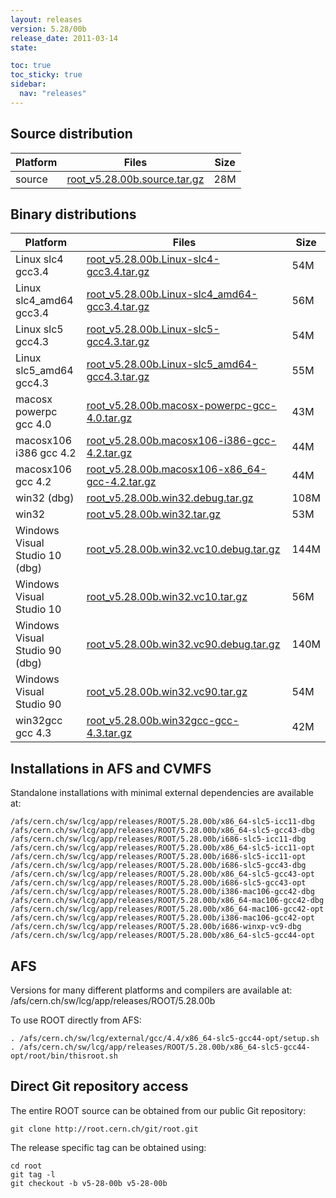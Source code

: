 ```yaml
---
layout: releases
version: 5.28/00b
release_date: 2011-03-14
state:

toc: true
toc_sticky: true
sidebar:
  nav: "releases"
---
```



## Source distribution

| Platform       | Files | Size |
|-----------|-------|-----|
| source | [root_v5.28.00b.source.tar.gz](https://root.cern.ch/download/root_v5.28.00b.source.tar.gz) |  28M |


## Binary distributions

| Platform       | Files | Size |
|-----------|-------|-----|
| Linux slc4 gcc3.4 | [root_v5.28.00b.Linux-slc4-gcc3.4.tar.gz](https://root.cern.ch/download/root_v5.28.00b.Linux-slc4-gcc3.4.tar.gz) |  54M |
| Linux slc4_amd64 gcc3.4 | [root_v5.28.00b.Linux-slc4_amd64-gcc3.4.tar.gz](https://root.cern.ch/download/root_v5.28.00b.Linux-slc4_amd64-gcc3.4.tar.gz) |  56M |
| Linux slc5 gcc4.3 | [root_v5.28.00b.Linux-slc5-gcc4.3.tar.gz](https://root.cern.ch/download/root_v5.28.00b.Linux-slc5-gcc4.3.tar.gz) |  54M |
| Linux slc5_amd64 gcc4.3 | [root_v5.28.00b.Linux-slc5_amd64-gcc4.3.tar.gz](https://root.cern.ch/download/root_v5.28.00b.Linux-slc5_amd64-gcc4.3.tar.gz) |  55M |
| macosx powerpc gcc 4.0 | [root_v5.28.00b.macosx-powerpc-gcc-4.0.tar.gz](https://root.cern.ch/download/root_v5.28.00b.macosx-powerpc-gcc-4.0.tar.gz) |  43M |
| macosx106 i386 gcc 4.2 | [root_v5.28.00b.macosx106-i386-gcc-4.2.tar.gz](https://root.cern.ch/download/root_v5.28.00b.macosx106-i386-gcc-4.2.tar.gz) |  44M |
| macosx106 gcc 4.2 | [root_v5.28.00b.macosx106-x86_64-gcc-4.2.tar.gz](https://root.cern.ch/download/root_v5.28.00b.macosx106-x86_64-gcc-4.2.tar.gz) |  44M |
| win32 (dbg) | [root_v5.28.00b.win32.debug.tar.gz](https://root.cern.ch/download/root_v5.28.00b.win32.debug.tar.gz) | 108M |
| win32 | [root_v5.28.00b.win32.tar.gz](https://root.cern.ch/download/root_v5.28.00b.win32.tar.gz) |  53M |
| Windows Visual Studio 10 (dbg) | [root_v5.28.00b.win32.vc10.debug.tar.gz](https://root.cern.ch/download/root_v5.28.00b.win32.vc10.debug.tar.gz) | 144M |
| Windows Visual Studio 10 | [root_v5.28.00b.win32.vc10.tar.gz](https://root.cern.ch/download/root_v5.28.00b.win32.vc10.tar.gz) |  56M |
| Windows Visual Studio 90 (dbg) | [root_v5.28.00b.win32.vc90.debug.tar.gz](https://root.cern.ch/download/root_v5.28.00b.win32.vc90.debug.tar.gz) | 140M |
| Windows Visual Studio 90 | [root_v5.28.00b.win32.vc90.tar.gz](https://root.cern.ch/download/root_v5.28.00b.win32.vc90.tar.gz) |  54M |
| win32gcc gcc 4.3 | [root_v5.28.00b.win32gcc-gcc-4.3.tar.gz](https://root.cern.ch/download/root_v5.28.00b.win32gcc-gcc-4.3.tar.gz) |  42M |



## Installations in AFS and CVMFS
Standalone installations with minimal external dependencies are available at:
~~~
/afs/cern.ch/sw/lcg/app/releases/ROOT/5.28.00b/x86_64-slc5-icc11-dbg
/afs/cern.ch/sw/lcg/app/releases/ROOT/5.28.00b/x86_64-slc5-gcc43-dbg
/afs/cern.ch/sw/lcg/app/releases/ROOT/5.28.00b/i686-slc5-icc11-dbg
/afs/cern.ch/sw/lcg/app/releases/ROOT/5.28.00b/x86_64-slc5-icc11-opt
/afs/cern.ch/sw/lcg/app/releases/ROOT/5.28.00b/i686-slc5-icc11-opt
/afs/cern.ch/sw/lcg/app/releases/ROOT/5.28.00b/i686-slc5-gcc43-dbg
/afs/cern.ch/sw/lcg/app/releases/ROOT/5.28.00b/x86_64-slc5-gcc43-opt
/afs/cern.ch/sw/lcg/app/releases/ROOT/5.28.00b/i686-slc5-gcc43-opt
/afs/cern.ch/sw/lcg/app/releases/ROOT/5.28.00b/i386-mac106-gcc42-dbg
/afs/cern.ch/sw/lcg/app/releases/ROOT/5.28.00b/x86_64-mac106-gcc42-dbg
/afs/cern.ch/sw/lcg/app/releases/ROOT/5.28.00b/x86_64-mac106-gcc42-opt
/afs/cern.ch/sw/lcg/app/releases/ROOT/5.28.00b/i386-mac106-gcc42-opt
/afs/cern.ch/sw/lcg/app/releases/ROOT/5.28.00b/i686-winxp-vc9-dbg
/afs/cern.ch/sw/lcg/app/releases/ROOT/5.28.00b/x86_64-slc5-gcc44-opt
~~~

## AFS
Versions for many different platforms and compilers are available at:
/afs/cern.ch/sw/lcg/app/releases/ROOT/5.28.00b

To use ROOT directly from AFS:
~~~
. /afs/cern.ch/sw/lcg/external/gcc/4.4/x86_64-slc5-gcc44-opt/setup.sh
. /afs/cern.ch/sw/lcg/app/releases/ROOT/5.28.00b/x86_64-slc5-gcc44-opt/root/bin/thisroot.sh
~~~

## Direct Git repository access
The entire ROOT source can be obtained from our public Git repository:

~~~
git clone http://root.cern.ch/git/root.git
~~~
The release specific tag can be obtained using:
~~~
cd root
git tag -l
git checkout -b v5-28-00b v5-28-00b
~~~

